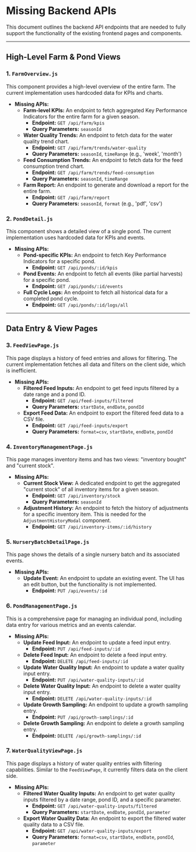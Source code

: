 
# Missing Backend APIs

This document outlines the backend API endpoints that are needed to fully support the functionality of the existing frontend pages and components.

---

## High-Level Farm & Pond Views

### 1. `FarmOverview.js`

This component provides a high-level overview of the entire farm. The current implementation uses hardcoded data for KPIs and charts.

*   **Missing APIs:**
    *   **Farm-level KPIs:** An endpoint to fetch aggregated Key Performance Indicators for the entire farm for a given season.
        *   **Endpoint:** `GET /api/farm/kpis`
        *   **Query Parameters:** `seasonId`
    *   **Water Quality Trends:** An endpoint to fetch data for the water quality trend chart.
        *   **Endpoint:** `GET /api/farm/trends/water-quality`
        *   **Query Parameters:** `seasonId`, `timeRange` (e.g., 'week', 'month')
    *   **Feed Consumption Trends:** An endpoint to fetch data for the feed consumption trend chart.
        *   **Endpoint:** `GET /api/farm/trends/feed-consumption`
        *   **Query Parameters:** `seasonId`, `timeRange`
    *   **Farm Report:** An endpoint to generate and download a report for the entire farm.
        *   **Endpoint:** `GET /api/farm/report`
        *   **Query Parameters:** `seasonId`, `format` (e.g., 'pdf', 'csv')

### 2. `PondDetail.js`

This component shows a detailed view of a single pond. The current implementation uses hardcoded data for KPIs and events.

*   **Missing APIs:**
    *   **Pond-specific KPIs:** An endpoint to fetch Key Performance Indicators for a specific pond.
        *   **Endpoint:** `GET /api/ponds/:id/kpis`
    *   **Pond Events:** An endpoint to fetch all events (like partial harvests) for a specific pond.
        *   **Endpoint:** `GET /api/ponds/:id/events`
    *   **Full Cycle Logs:** An endpoint to fetch all historical data for a completed pond cycle.
        *   **Endpoint:** `GET /api/ponds/:id/logs/all`

---

## Data Entry & View Pages

### 3. `FeedViewPage.js`

This page displays a history of feed entries and allows for filtering. The current implementation fetches all data and filters on the client side, which is inefficient.

*   **Missing APIs:**
    *   **Filtered Feed Inputs:** An endpoint to get feed inputs filtered by a date range and a pond ID.
        *   **Endpoint:** `GET /api/feed-inputs/filtered`
        *   **Query Parameters:** `startDate`, `endDate`, `pondId`
    *   **Export Feed Data:** An endpoint to export the filtered feed data to a CSV file.
        *   **Endpoint:** `GET /api/feed-inputs/export`
        *   **Query Parameters:** `format=csv`, `startDate`, `endDate`, `pondId`

### 4. `InventoryManagementPage.js`

This page manages inventory items and has two views: "inventory bought" and "current stock".

*   **Missing APIs:**
    *   **Current Stock View:** A dedicated endpoint to get the aggregated "current stock" of all inventory items for a given season.
        *   **Endpoint:** `GET /api/inventory/stock`
        *   **Query Parameters:** `seasonId`
    *   **Adjustment History:** An endpoint to fetch the history of adjustments for a specific inventory item. This is needed for the `AdjustmentHistoryModal` component.
        *   **Endpoint:** `GET /api/inventory-items/:id/history`

### 5. `NurseryBatchDetailPage.js`

This page shows the details of a single nursery batch and its associated events.

*   **Missing APIs:**
    *   **Update Event:** An endpoint to update an existing event. The UI has an edit button, but the functionality is not implemented.
        *   **Endpoint:** `PUT /api/events/:id`

### 6. `PondManagementPage.js`

This is a comprehensive page for managing an individual pond, including data entry for various metrics and an events calendar.

*   **Missing APIs:**
    *   **Update Feed Input:** An endpoint to update a feed input entry.
        *   **Endpoint:** `PUT /api/feed-inputs/:id`
    *   **Delete Feed Input:** An endpoint to delete a feed input entry.
        *   **Endpoint:** `DELETE /api/feed-inputs/:id`
    *   **Update Water Quality Input:** An endpoint to update a water quality input entry.
        *   **Endpoint:** `PUT /api/water-quality-inputs/:id`
    *   **Delete Water Quality Input:** An endpoint to delete a water quality input entry.
        *   **Endpoint:** `DELETE /api/water-quality-inputs/:id`
    *   **Update Growth Sampling:** An endpoint to update a growth sampling entry.
        *   **Endpoint:** `PUT /api/growth-samplings/:id`
    *   **Delete Growth Sampling:** An endpoint to delete a growth sampling entry.
        *   **Endpoint:** `DELETE /api/growth-samplings/:id`

### 7. `WaterQualityViewPage.js`

This page displays a history of water quality entries with filtering capabilities. Similar to the `FeedViewPage`, it currently filters data on the client side.

*   **Missing APIs:**
    *   **Filtered Water Quality Inputs:** An endpoint to get water quality inputs filtered by a date range, pond ID, and a specific parameter.
        *   **Endpoint:** `GET /api/water-quality-inputs/filtered`
        *   **Query Parameters:** `startDate`, `endDate`, `pondId`, `parameter`
    *   **Export Water Quality Data:** An endpoint to export the filtered water quality data to a CSV file.
        *   **Endpoint:** `GET /api/water-quality-inputs/export`
        *   **Query Parameters:** `format=csv`, `startDate`, `endDate`, `pondId`, `parameter`
